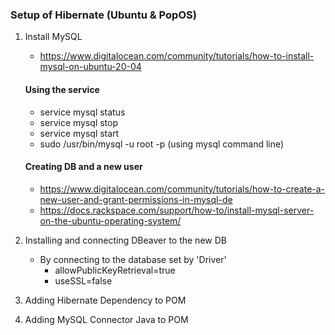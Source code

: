 ### Setup of Hibernate (Ubuntu & PopOS)
 
1. Install MySQL
    - https://www.digitalocean.com/community/tutorials/how-to-install-mysql-on-ubuntu-20-04
    #### Using the service
    - service mysql status
    - service mysql stop
    - service mysql start 
    - sudo /usr/bin/mysql -u root -p (using mysql command line)
   
   #### Creating DB and a new user
   - https://www.digitalocean.com/community/tutorials/how-to-create-a-new-user-and-grant-permissions-in-mysql-de 
   - https://docs.rackspace.com/support/how-to/install-mysql-server-on-the-ubuntu-operating-system/
   
2. Installing and connecting DBeaver to the new DB
   - By connecting to the database set by 'Driver'
     - allowPublicKeyRetrieval=true
     - useSSL=false

3. Adding Hibernate Dependency to POM

4. Adding MySQL Connector Java to POM


   
   

    

   


